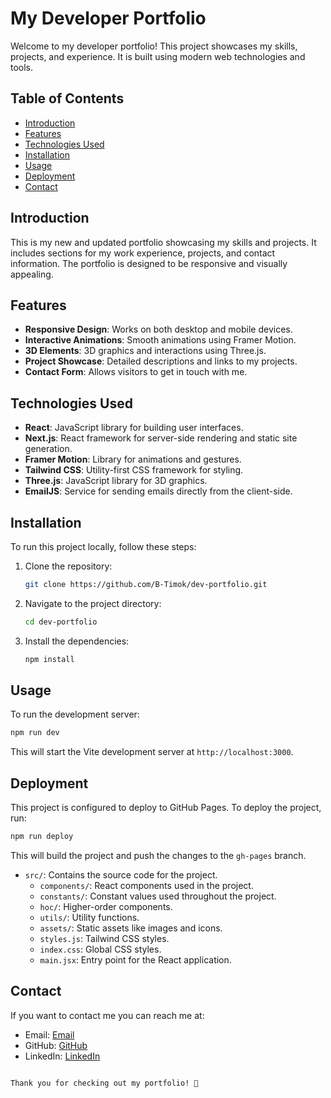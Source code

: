 # My Developer Portfolio

Welcome to my developer portfolio! This project showcases my skills, projects, and experience. It is built using modern web technologies and tools.

## Table of Contents

- [Introduction](#introduction)
- [Features](#features)
- [Technologies Used](#technologies-used)
- [Installation](#installation)
- [Usage](#usage)
- [Deployment](#deployment)
- [Contact](#contact)

## Introduction

This is my new and updated portfolio showcasing my skills and projects. It includes sections for my work experience, projects, and contact information. The portfolio is designed to be responsive and visually appealing.

## Features

- **Responsive Design**: Works on both desktop and mobile devices.
- **Interactive Animations**: Smooth animations using Framer Motion.
- **3D Elements**: 3D graphics and interactions using Three.js.
- **Project Showcase**: Detailed descriptions and links to my projects.
- **Contact Form**: Allows visitors to get in touch with me.

## Technologies Used

- **React**: JavaScript library for building user interfaces.
- **Next.js**: React framework for server-side rendering and static site generation.
- **Framer Motion**: Library for animations and gestures.
- **Tailwind CSS**: Utility-first CSS framework for styling.
- **Three.js**: JavaScript library for 3D graphics.
- **EmailJS**: Service for sending emails directly from the client-side.

## Installation

To run this project locally, follow these steps:

1. Clone the repository:
   ```sh
   git clone https://github.com/B-Timok/dev-portfolio.git
    ```
2. Navigate to the project directory:
   ```sh
   cd dev-portfolio
    ```
3. Install the dependencies:
    ```sh
    npm install
     ```

## Usage

To run the development server:

```sh
npm run dev
```

This will start the Vite development server at `http://localhost:3000`.

## Deployment

This project is configured to deploy to GitHub Pages. To deploy the project, run:

```sh
npm run deploy
```

This will build the project and push the changes to the `gh-pages` branch.

- `src/`: Contains the source code for the project.
    - `components/`: React components used in the project.
    - `constants/`: Constant values used throughout the project.
    - `hoc/`: Higher-order components.
    - `utils/`: Utility functions.
    - `assets/`: Static assets like images and icons.
    - `styles.js`: Tailwind CSS styles.
    - `index.css`: Global CSS styles.
    - `main.jsx`: Entry point for the React application.

## Contact

If you want to contact me you can reach me at:

- Email: [Email](mailto:timok@unlv.nevada.edu)
- GitHub: [GitHub](https://github.com/B-Timok)
- LinkedIn: [LinkedIn](https://www.linkedin.com/in/brandon-timok-589765253/)

```

Thank you for checking out my portfolio! 🚀
```

